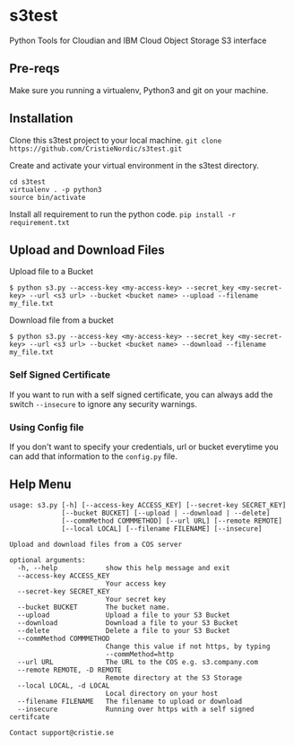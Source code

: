 # s3test
Python Tools for Cloudian and IBM Cloud Object Storage S3 interface

## Pre-reqs
Make sure you running a virtualenv, Python3 and git on your machine.

## Installation
Clone this s3test project to your local machine.
`git clone https://github.com/CristieNordic/s3test.git`

Create and activate your virtual environment in the s3test directory.
```
cd s3test
virtualenv . -p python3
source bin/activate
```

Install all requirement to run the python code.
`pip install -r requirement.txt`


## Upload and Download Files
Upload file to a Bucket

```
$ python s3.py --access-key <my-access-key> --secret_key <my-secret-key> --url <s3 url> --bucket <bucket name> --upload --filename my_file.txt
```

 Download file from a bucket
 ```
 $ python s3.py --access-key <my-access-key> --secret_key <my-secret-key> --url <s3 url> --bucket <bucket name> --download --filename my_file.txt
 ```

### Self Signed Certificate
If you want to run with a self signed certificate, you can always add the switch `--insecure` to ignore any security warnings. 

### Using Config file

If you don't want to specify your credentials, url or bucket everytime you can add that information to the `config.py` file.

## Help Menu

```
usage: s3.py [-h] [--access-key ACCESS_KEY] [--secret-key SECRET_KEY]
             [--bucket BUCKET] [--upload | --download | --delete]
             [--commMethod COMMMETHOD] [--url URL] [--remote REMOTE]
             [--local LOCAL] [--filename FILENAME] [--insecure]

Upload and download files from a COS server

optional arguments:
  -h, --help            show this help message and exit
  --access-key ACCESS_KEY
                        Your access key
  --secret-key SECRET_KEY
                        Your secret key
  --bucket BUCKET       The bucket name.
  --upload              Upload a file to your S3 Bucket
  --download            Download a file to your S3 Bucket
  --delete              Delete a file to your S3 Bucket
  --commMethod COMMMETHOD
                        Change this value if not https, by typing
                        --commMethod=http
  --url URL             The URL to the COS e.g. s3.company.com
  --remote REMOTE, -D REMOTE
                        Remote directory at the S3 Storage
  --local LOCAL, -d LOCAL
                        Local directory on your host
  --filename FILENAME   The filename to upload or download
  --insecure            Running over https with a self signed certifcate

Contact support@cristie.se
```
